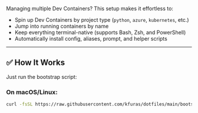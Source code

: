 

Managing multiple Dev Containers? This setup makes it effortless to:

- Spin up Dev Containers by project type (`python`, `azure`, `kubernetes`, etc.)
- Jump into running containers by name
- Keep everything terminal-native (supports Bash, Zsh, and PowerShell)
- Automatically install config, aliases, prompt, and helper scripts

---

## ✅ How It Works

Just run the bootstrap script:

### On macOS/Linux:
```bash
curl -fsSL https://raw.githubusercontent.com/kfuras/dotfiles/main/bootstrap.sh | bash
